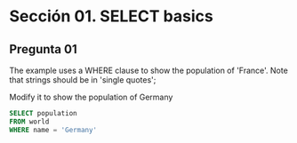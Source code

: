
# Sección 01. SELECT basics

## Pregunta 01

The example uses a WHERE clause to show the population of 'France'. Note that strings should be in 'single quotes';

Modify it to show the population of Germany

```sql
SELECT population
FROM world
WHERE name = 'Germany'
```
